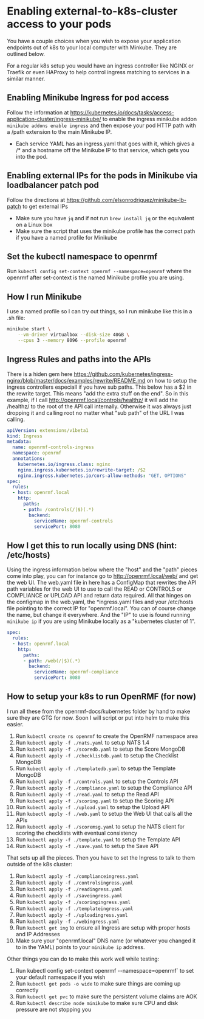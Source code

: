 # Enabling external-to-k8s-cluster access to your pods

You have a couple choices when you wish to expose your application endpoints out of k8s to your local computer with Minkube. They are outlined below. 

For a regular k8s setup you would have an ingress controller like NGINX or Traefik or even HAProxy to help control ingress matching to services in a similar manner.


## Enabling Minikube Ingress for pod access
Follow the information at https://kubernetes.io/docs/tasks/access-application-cluster/ingress-minikube/ to enable the ingress minikube addon `minikube addons enable ingress` and then expose your pod HTTP path with a /path extension to the main Minikube IP.

* Each service YAML has an ingress.yaml that goes with it, which gives a /* and a hostname off the Minikube IP to that service, which gets you into the pod.

## Enabling external IPs for the pods in Minikube via loadbalancer patch pod

Follow the directions at https://github.com/elsonrodriguez/minikube-lb-patch to get external IPs

* Make sure you have `jq` and if not run `brew install jq` or the equivalent on a Linux box
* Make sure the script that uses the minikube profile has the correct path if you have a named profile for Minikube

## Set the kubectl namespace to openrmf

Run `kubectl config set-context openrmf --namespace=openrmf` where the openrmf after set-context is the named Minikube profile you are using. 

## How I run Minikube

I use a named profile so I can try out things, so I run minikube like this in a .sh file:

```bash
minikube start \
    --vm-driver virtualbox --disk-size 40GB \
    --cpus 3 --memory 8096 --profile openrmf
```

## Ingress Rules and paths into the APIs

There is a hiden gem here https://github.com/kubernetes/ingress-nginx/blob/master/docs/examples/rewrite/README.md on how to setup the ingress controllers especiall if you have sub paths. This below has a $2 in the rewrite target. This means "add the extra stuff on the end". So in this example, if I call http://openrmf.local/controls/healthz/ it will add the /healthz/ to the root of the API call internally. Otherwise it was always just dropping it and calling root no matter what "sub path" of the URL I was calling.

```yaml
apiVersion: extensions/v1beta1
kind: Ingress
metadata:
  name: openrmf-controls-ingress
  namespace: openrmf
  annotations:
    kubernetes.io/ingress.class: nginx
    nginx.ingress.kubernetes.io/rewrite-target: /$2
    nginx.ingress.kubernetes.io/cors-allow-methods: "GET, OPTIONS"
spec:
  rules:
  - host: openrmf.local
    http:
      paths:
      - path: /controls(/|$)(.*)
        backend:
          serviceName: openrmf-controls
          servicePort: 8080
```

## How I get this to run locally using DNS (hint: /etc/hosts)

Using the ingress information below where the "host" and the "path" pieces come into play, you can for instance go to http://openrmf.local/web/ and get the web UI. The web.yaml file in here has a ConfigMap that rewrites the API path variables for the web UI to use to call the READ or CONTROLS or COMPLIANCE or UPLOAD API and return data required. All that hinges on the configmap in the web.yaml, the *ingress.yaml files and your /etc/hosts file pointing to the correct IP for "openrmf.local". You can of course change the name, but change it everywhere. And the "IP" to use is found running `minikube ip` if you are using Minikube locally as a "kubernetes cluster of 1".

```yaml
spec:
  rules:
  - host: openrmf.local
    http:
      paths:
      - path: /web(/|$)(.*)
        backend:
          serviceName: openrmf-compliance
          servicePort: 8080
```

## How to setup your k8s to run OpenRMF (for now)
I run all these from the openrmf-docs/kubernetes folder by hand to make sure they are GTG for now. Soon I will script or put into helm to make this easier.

1. Run `kubectl create ns openrmf` to create the OpenRMF namespace area
2. Run `kubectl apply -f ./nats.yaml` to setup NATS 1.4
3. Run `kubectl apply -f ./scoredb.yaml` to setup the Score MongoDB
4. Run `kubectl apply -f ./checklistdb.yaml` to setup the Checklist MongoDB
5. Run `kubectl apply -f ./templatedb.yaml` to setup the Template MongoDB
6. Run `kubectl apply -f ./controls.yaml` to setup the Controls API
7. Run `kubectl apply -f ./compliance.yaml` to setup the Compliance API
8. Run `kubectl apply -f ./read.yaml` to setup the Read API
9. Run `kubectl apply -f ./scoring.yaml` to setup the Scoring API
10. Run `kubectl apply -f ./upload.yaml` to setup the Upload API
11. Run `kubectl apply -f ./web.yaml` to setup the Web UI that calls all the APIs
12. Run `kubectl apply -f ./scoremsg.yaml` to setup the NATS client for scoring the checklists with eventual consistency
13. Run `kubectl apply -f ./template.yaml` to setup the Template API
14. Run `kubectl apply -f ./save.yaml` to setup the Save API

That sets up all the pieces. Then you have to set the Ingress to talk to them outside of the k8s cluster:
1. Run `kubectl apply -f ./complianceingress.yaml`
2. Run `kubectl apply -f ./controlsingress.yaml`
3. Run `kubectl apply -f ./readingress.yaml`
4. Run `kubectl apply -f ./saveingress.yaml`
5. Run `kubectl apply -f ./scoringingress.yaml`
6. Run `kubectl apply -f ./templateingress.yaml`
7. Run `kubectl apply -f ./uploadingress.yaml`
8. Run `kubectl apply -f ./webingress.yaml`
9. Run `kubectl get ing` to ensure all Ingress are setup with proper hosts and IP Addresses
10. Make sure your "openrmf.local" DNS name (or whatever you changed it to in the YAML) points to your `minikube ip` address.

Other things you can do to make this work well while testing:

1. Run kubectl config set-context openrmf --namespace=openrmf` to set your default namespace if you wish
2. Run `kubectl get pods -o wide` to make sure things are coming up correctly
3. Run `kubectl get pvc` to make sure the persistent volume claims are AOK
4. Run `kubectl describe node minikube` to make sure CPU and disk pressure are not stopping you